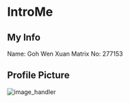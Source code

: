# IntroMe

## My Info
Name: Goh Wen Xuan
Matrix No: 277153

## Profile Picture
![image_handler](https://user-images.githubusercontent.com/80800733/198523926-6f27adfb-8b35-4ddc-b5b2-98a9ebac22bc.jpg)
